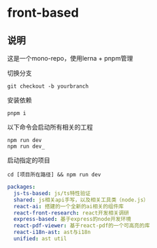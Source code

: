 # front-based
## 说明
这是一个mono-repo，使用lerna + pnpm管理

切换分支
```shell
git checkout -b yourbranch
```

安装依赖
```shell
pnpm i
```

以下命令会启动所有相关的工程
```shell
npm run dev
npm run dev_

```

启动指定的项目
```shell
cd [项目所在路径] && npm run dev
```

```yaml
packages:
  js-ts-based: js/ts特性验证
  shared: js相关api手写，以及相关工具类（node.js）
  react-ai: 搭建的一个全新的ai相关的组件库
  react-front-research: react开发相关调研
  express-based: 基于express的node开发环境
  react-pdf-viewer: 基于react-pdf的一个可高亮的库
  react-i18n-ast: ast与i18n
  unified: ast util
```
